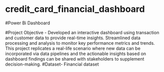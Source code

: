 # credit_card_financial_dashboard
#Power Bi Dashboard

#Project Objective - Developed an interactive dashboard using transaction and customer data to provide real-time insights. Streamlined data processing and analysis to monitor key performance metrics and trends. This project replicates a real-life scenario where new data can be incorporated via data pipelines and the actionable insights based on dashboard findings can be shared with stakeholders to supplement decision-making.
#Dataset- Financial dataset
